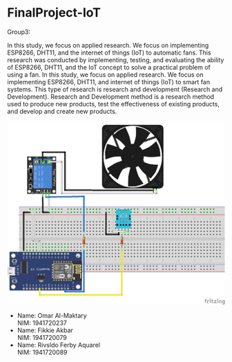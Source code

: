 # FinalProject-IoT

Group3:

<p>In this study, we focus on applied research. We focus on implementing ESP8266, DHT11, and the internet of things (IoT) to automatic fans. This research was conducted by implementing, testing, and evaluating the ability of ESP8266, DHT11, and the IoT concept to solve a practical problem of using a fan. In this study, we focus on applied research. We focus on implementing ESP8266, DHT11, and internet of things (IoT) to smart fan systems. This type of research is research and development (Research and Development). Research and Development method is a research method used to produce new products, test the effectiveness of existing products, and develop and create new products.</p>

<img src="https://github.com/Omar630603/FinalProject-IoT/blob/master/FP_Esp8266.png" alt="Fritzing sketch">

<ul>
<li>
Name: Omar Al-Maktary<br>
NIM: 1941720237
</li>
<li>
Name: Fikkie Akbar<br>
NIM: 1941720079
</li>
<li>
Name: Rivsldo Ferby Aquarel<br>
NIM: 1941720089
</li>
</ul>
